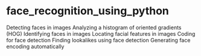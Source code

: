 # face_recognition_using_python
Detecting faces in images Analyzing a histogram of oriented gradients (HOG) Identifying faces in images Locating facial features in images Coding for face detection Finding lookalikes using face detection Generating face encoding automatically

